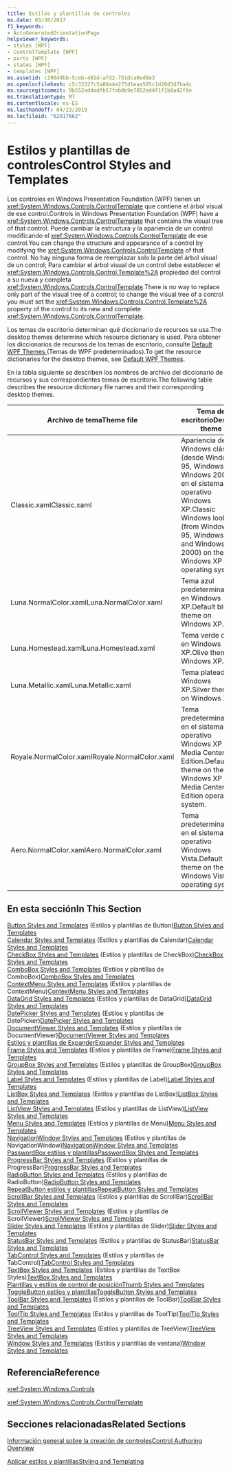 ```yaml
---
title: Estilos y plantillas de controles
ms.date: 03/30/2017
f1_keywords:
- AutoGeneratedOrientationPage
helpviewer_keywords:
- styles [WPF]
- ControlTemplate [WPF]
- parts [WPF]
- states [WPF]
- templates [WPF]
ms.assetid: c19049bb-5ceb-492d-afd2-751dca0ed8e3
ms.openlocfilehash: c5c33327c5a80a4e275d1eaa505c1d20d3d7ba4c
ms.sourcegitcommit: 9b552addadfb57fab0b9e7852ed4f1f1b8a42f8e
ms.translationtype: MT
ms.contentlocale: es-ES
ms.lasthandoff: 04/23/2019
ms.locfileid: "62017662"
---
```

# <a name="control-styles-and-templates"></a><span data-ttu-id="45ea9-102">Estilos y plantillas de controles</span><span class="sxs-lookup"><span data-stu-id="45ea9-102">Control Styles and Templates</span></span>
<span data-ttu-id="45ea9-103">Los controles en Windows Presentation Foundation (WPF) tienen un <xref:System.Windows.Controls.ControlTemplate> que contiene el árbol visual de ese control.</span><span class="sxs-lookup"><span data-stu-id="45ea9-103">Controls in Windows Presentation Foundation (WPF) have a <xref:System.Windows.Controls.ControlTemplate> that contains the visual tree of that control.</span></span> <span data-ttu-id="45ea9-104">Puede cambiar la estructura y la apariencia de un control modificando el <xref:System.Windows.Controls.ControlTemplate> de ese control.</span><span class="sxs-lookup"><span data-stu-id="45ea9-104">You can change the structure and appearance of a control by modifying the <xref:System.Windows.Controls.ControlTemplate> of that control.</span></span> <span data-ttu-id="45ea9-105">No hay ninguna forma de reemplazar solo la parte del árbol visual de un control; Para cambiar el árbol visual de un control debe establecer el <xref:System.Windows.Controls.Control.Template%2A> propiedad del control a su nueva y completa <xref:System.Windows.Controls.ControlTemplate>.</span><span class="sxs-lookup"><span data-stu-id="45ea9-105">There is no way to replace only part of the visual tree of a control; to change the visual tree of a control you must set the <xref:System.Windows.Controls.Control.Template%2A> property of the control to its new and complete <xref:System.Windows.Controls.ControlTemplate>.</span></span>  
  
 <span data-ttu-id="45ea9-106">Los temas de escritorio determinan qué diccionario de recursos se usa.</span><span class="sxs-lookup"><span data-stu-id="45ea9-106">The desktop themes determine which resource dictionary is used.</span></span> <span data-ttu-id="45ea9-107">Para obtener los diccionarios de recursos de los temas de escritorio, consulte [Default WPF Themes ](https://go.microsoft.com/fwlink/?LinkID=158252) (Temas de WPF predeterminados).</span><span class="sxs-lookup"><span data-stu-id="45ea9-107">To get the resource dictionaries for the desktop themes, see [Default WPF Themes](https://go.microsoft.com/fwlink/?LinkID=158252).</span></span>  
  
 <span data-ttu-id="45ea9-108">En la tabla siguiente se describen los nombres de archivo del diccionario de recursos y sus correspondientes temas de escritorio.</span><span class="sxs-lookup"><span data-stu-id="45ea9-108">The following table describes the resource dictionary file names and their corresponding desktop themes.</span></span>  
  
|<span data-ttu-id="45ea9-109">Archivo de tema</span><span class="sxs-lookup"><span data-stu-id="45ea9-109">Theme file</span></span>|<span data-ttu-id="45ea9-110">Tema de escritorio</span><span class="sxs-lookup"><span data-stu-id="45ea9-110">Desktop theme</span></span>|  
|----------------|-------------------|  
|<span data-ttu-id="45ea9-111">Classic.xaml</span><span class="sxs-lookup"><span data-stu-id="45ea9-111">Classic.xaml</span></span>|<span data-ttu-id="45ea9-112">Apariencia de Windows clásica (desde Windows 95, Windows 98 y Windows 2000) en el sistema operativo Windows XP.</span><span class="sxs-lookup"><span data-stu-id="45ea9-112">Classic Windows look (from Windows 95, Windows 98, and Windows 2000) on the Windows XP operating system..</span></span>|  
|<span data-ttu-id="45ea9-113">Luna.NormalColor.xaml</span><span class="sxs-lookup"><span data-stu-id="45ea9-113">Luna.NormalColor.xaml</span></span>|<span data-ttu-id="45ea9-114">Tema azul predeterminado en Windows XP.</span><span class="sxs-lookup"><span data-stu-id="45ea9-114">Default blue theme on Windows XP.</span></span>|  
|<span data-ttu-id="45ea9-115">Luna.Homestead.xaml</span><span class="sxs-lookup"><span data-stu-id="45ea9-115">Luna.Homestead.xaml</span></span>|<span data-ttu-id="45ea9-116">Tema verde olivo en Windows XP.</span><span class="sxs-lookup"><span data-stu-id="45ea9-116">Olive theme on Windows XP.</span></span>|  
|<span data-ttu-id="45ea9-117">Luna.Metallic.xaml</span><span class="sxs-lookup"><span data-stu-id="45ea9-117">Luna.Metallic.xaml</span></span>|<span data-ttu-id="45ea9-118">Tema plateado en Windows XP.</span><span class="sxs-lookup"><span data-stu-id="45ea9-118">Silver theme on Windows XP.</span></span>|  
|<span data-ttu-id="45ea9-119">Royale.NormalColor.xaml</span><span class="sxs-lookup"><span data-stu-id="45ea9-119">Royale.NormalColor.xaml</span></span>|<span data-ttu-id="45ea9-120">Tema predeterminado en el sistema operativo Windows XP Media Center Edition.</span><span class="sxs-lookup"><span data-stu-id="45ea9-120">Default theme on the Windows XP Media Center Edition operating system.</span></span>|  
|<span data-ttu-id="45ea9-121">Aero.NormalColor.xaml</span><span class="sxs-lookup"><span data-stu-id="45ea9-121">Aero.NormalColor.xaml</span></span>|<span data-ttu-id="45ea9-122">Tema predeterminado en el sistema operativo Windows Vista.</span><span class="sxs-lookup"><span data-stu-id="45ea9-122">Default theme on the Windows Vista operating system.</span></span>|  
  
## <a name="in-this-section"></a><span data-ttu-id="45ea9-123">En esta sección</span><span class="sxs-lookup"><span data-stu-id="45ea9-123">In This Section</span></span>  
 <span data-ttu-id="45ea9-124">[Button Styles and Templates](button-styles-and-templates.md) (Estilos y plantillas de Button)</span><span class="sxs-lookup"><span data-stu-id="45ea9-124">[Button Styles and Templates](button-styles-and-templates.md)</span></span>  
 <span data-ttu-id="45ea9-125">[Calendar Styles and Templates](calendar-styles-and-templates.md) (Estilos y plantillas de Calendar)</span><span class="sxs-lookup"><span data-stu-id="45ea9-125">[Calendar Styles and Templates](calendar-styles-and-templates.md)</span></span>  
 <span data-ttu-id="45ea9-126">[CheckBox Styles and Templates](checkbox-styles-and-templates.md) (Estilos y plantillas de CheckBox)</span><span class="sxs-lookup"><span data-stu-id="45ea9-126">[CheckBox Styles and Templates](checkbox-styles-and-templates.md)</span></span>  
 <span data-ttu-id="45ea9-127">[ComboBox Styles and Templates](combobox-styles-and-templates.md) (Estilos y plantillas de ComboBox)</span><span class="sxs-lookup"><span data-stu-id="45ea9-127">[ComboBox Styles and Templates](combobox-styles-and-templates.md)</span></span>  
 <span data-ttu-id="45ea9-128">[ContextMenu Styles and Templates](contextmenu-styles-and-templates.md) (Estilos y plantillas de ContextMenu)</span><span class="sxs-lookup"><span data-stu-id="45ea9-128">[ContextMenu Styles and Templates](contextmenu-styles-and-templates.md)</span></span>  
 <span data-ttu-id="45ea9-129">[DataGrid Styles and Templates](datagrid-styles-and-templates.md) (Estilos y plantillas de DataGrid)</span><span class="sxs-lookup"><span data-stu-id="45ea9-129">[DataGrid Styles and Templates](datagrid-styles-and-templates.md)</span></span>  
 <span data-ttu-id="45ea9-130">[DatePicker Styles and Templates](datepicker-styles-and-templates.md) (Estilos y plantillas de DatePicker)</span><span class="sxs-lookup"><span data-stu-id="45ea9-130">[DatePicker Styles and Templates](datepicker-styles-and-templates.md)</span></span>  
 <span data-ttu-id="45ea9-131">[DocumentViewer Styles and Templates](documentviewer-styles-and-templates.md) (Estilos y plantillas de DocumentViewer)</span><span class="sxs-lookup"><span data-stu-id="45ea9-131">[DocumentViewer Styles and Templates](documentviewer-styles-and-templates.md)</span></span>  
 [<span data-ttu-id="45ea9-132">Estilos y plantillas de Expander</span><span class="sxs-lookup"><span data-stu-id="45ea9-132">Expander Styles and Templates</span></span>](expander-styles-and-templates.md)  
 <span data-ttu-id="45ea9-133">[Frame Styles and Templates](frame-styles-and-templates.md) (Estilos y plantillas de Frame)</span><span class="sxs-lookup"><span data-stu-id="45ea9-133">[Frame Styles and Templates](frame-styles-and-templates.md)</span></span>  
 <span data-ttu-id="45ea9-134">[GroupBox Styles and Templates](groupbox-styles-and-templates.md) (Estilos y plantillas de GroupBox)</span><span class="sxs-lookup"><span data-stu-id="45ea9-134">[GroupBox Styles and Templates](groupbox-styles-and-templates.md)</span></span>  
 <span data-ttu-id="45ea9-135">[Label Styles and Templates](label-styles-and-templates.md) (Estilos y plantillas de Label)</span><span class="sxs-lookup"><span data-stu-id="45ea9-135">[Label Styles and Templates](label-styles-and-templates.md)</span></span>  
 <span data-ttu-id="45ea9-136">[ListBox Styles and Templates](listbox-styles-and-templates.md) (Estilos y plantillas de ListBox)</span><span class="sxs-lookup"><span data-stu-id="45ea9-136">[ListBox Styles and Templates](listbox-styles-and-templates.md)</span></span>  
 <span data-ttu-id="45ea9-137">[ListView Styles and Templates](listview-styles-and-templates.md) (Estilos y plantillas de ListView)</span><span class="sxs-lookup"><span data-stu-id="45ea9-137">[ListView Styles and Templates](listview-styles-and-templates.md)</span></span>  
 <span data-ttu-id="45ea9-138">[Menu Styles and Templates](menu-styles-and-templates.md) (Estilos y plantillas de Menu)</span><span class="sxs-lookup"><span data-stu-id="45ea9-138">[Menu Styles and Templates](menu-styles-and-templates.md)</span></span>  
 <span data-ttu-id="45ea9-139">[NavigationWindow Styles and Templates](navigationwindow-styles-and-templates.md) (Estilos y plantillas de NavigationWindow)</span><span class="sxs-lookup"><span data-stu-id="45ea9-139">[NavigationWindow Styles and Templates](navigationwindow-styles-and-templates.md)</span></span>  
 [<span data-ttu-id="45ea9-140">PasswordBox estilos y plantillas</span><span class="sxs-lookup"><span data-stu-id="45ea9-140">PasswordBox Styles and Templates</span></span>](passwordbox-styles-and-templates.md)  
 <span data-ttu-id="45ea9-141">[ProgressBar Styles and Templates](progressbar-styles-and-templates.md) (Estilos y plantillas de ProgressBar)</span><span class="sxs-lookup"><span data-stu-id="45ea9-141">[ProgressBar Styles and Templates](progressbar-styles-and-templates.md)</span></span>  
 <span data-ttu-id="45ea9-142">[RadioButton Styles and Templates](radiobutton-styles-and-templates.md) (Estilos y plantillas de RadioButton)</span><span class="sxs-lookup"><span data-stu-id="45ea9-142">[RadioButton Styles and Templates](radiobutton-styles-and-templates.md)</span></span>  
 [<span data-ttu-id="45ea9-143">RepeatButton estilos y plantillas</span><span class="sxs-lookup"><span data-stu-id="45ea9-143">RepeatButton Styles and Templates</span></span>](repeatbutton-styles-and-templates.md)  
 <span data-ttu-id="45ea9-144">[ScrollBar Styles and Templates](scrollbar-styles-and-templates.md) (Estilos y plantillas de ScrollBar)</span><span class="sxs-lookup"><span data-stu-id="45ea9-144">[ScrollBar Styles and Templates](scrollbar-styles-and-templates.md)</span></span>  
 <span data-ttu-id="45ea9-145">[ScrollViewer Styles and Templates](scrollviewer-styles-and-templates.md) (Estilos y plantillas de ScrollViewer)</span><span class="sxs-lookup"><span data-stu-id="45ea9-145">[ScrollViewer Styles and Templates](scrollviewer-styles-and-templates.md)</span></span>  
 <span data-ttu-id="45ea9-146">[Slider Styles and Templates](slider-styles-and-templates.md) (Estilos y plantillas de Slider)</span><span class="sxs-lookup"><span data-stu-id="45ea9-146">[Slider Styles and Templates](slider-styles-and-templates.md)</span></span>  
 <span data-ttu-id="45ea9-147">[StatusBar Styles and Templates](statusbar-styles-and-templates.md) (Estilos y plantillas de StatusBar)</span><span class="sxs-lookup"><span data-stu-id="45ea9-147">[StatusBar Styles and Templates](statusbar-styles-and-templates.md)</span></span>  
 <span data-ttu-id="45ea9-148">[TabControl Styles and Templates](tabcontrol-styles-and-templates.md) (Estilos y plantillas de TabControl)</span><span class="sxs-lookup"><span data-stu-id="45ea9-148">[TabControl Styles and Templates](tabcontrol-styles-and-templates.md)</span></span>  
 <span data-ttu-id="45ea9-149">[TextBox Styles and Templates](textbox-styles-and-templates.md) (Estilos y plantillas de TextBox Styles)</span><span class="sxs-lookup"><span data-stu-id="45ea9-149">[TextBox Styles and Templates](textbox-styles-and-templates.md)</span></span>  
 [<span data-ttu-id="45ea9-150">Plantillas y estilos de control de posición</span><span class="sxs-lookup"><span data-stu-id="45ea9-150">Thumb Styles and Templates</span></span>](thumb-styles-and-templates.md)  
 [<span data-ttu-id="45ea9-151">ToggleButton estilos y plantillas</span><span class="sxs-lookup"><span data-stu-id="45ea9-151">ToggleButton Styles and Templates</span></span>](togglebutton-styles-and-templates.md)  
 <span data-ttu-id="45ea9-152">[ToolBar Styles and Templates](toolbar-styles-and-templates.md) (Estilos y plantillas de ToolBar)</span><span class="sxs-lookup"><span data-stu-id="45ea9-152">[ToolBar Styles and Templates](toolbar-styles-and-templates.md)</span></span>  
 <span data-ttu-id="45ea9-153">[ToolTip Styles and Templates](tooltip-styles-and-templates.md) (Estilos y plantillas de ToolTip)</span><span class="sxs-lookup"><span data-stu-id="45ea9-153">[ToolTip Styles and Templates](tooltip-styles-and-templates.md)</span></span>  
 <span data-ttu-id="45ea9-154">[TreeView Styles and Templates](treeview-styles-and-templates.md) (Estilos y plantillas de TreeView)</span><span class="sxs-lookup"><span data-stu-id="45ea9-154">[TreeView Styles and Templates](treeview-styles-and-templates.md)</span></span>  
 <span data-ttu-id="45ea9-155">[Window Styles and Templates](window-styles-and-templates.md) (Estilos y plantillas de ventana)</span><span class="sxs-lookup"><span data-stu-id="45ea9-155">[Window Styles and Templates](window-styles-and-templates.md)</span></span>  
  
## <a name="reference"></a><span data-ttu-id="45ea9-156">Referencia</span><span class="sxs-lookup"><span data-stu-id="45ea9-156">Reference</span></span>  
 <xref:System.Windows.Controls>  
  
 <xref:System.Windows.Controls.ControlTemplate>  
  
## <a name="related-sections"></a><span data-ttu-id="45ea9-157">Secciones relacionadas</span><span class="sxs-lookup"><span data-stu-id="45ea9-157">Related Sections</span></span>  
 [<span data-ttu-id="45ea9-158">Información general sobre la creación de controles</span><span class="sxs-lookup"><span data-stu-id="45ea9-158">Control Authoring Overview</span></span>](control-authoring-overview.md)  
  
 [<span data-ttu-id="45ea9-159">Aplicar estilos y plantillas</span><span class="sxs-lookup"><span data-stu-id="45ea9-159">Styling and Templating</span></span>](styling-and-templating.md)
